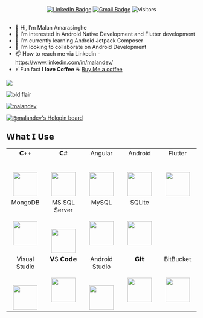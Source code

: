 <div align="center">
	<a href="https://www.linkedin.com/in/malandev/"><img alt="LinkedIn Badge" src="https://img.shields.io/badge/-@malandev-yellow?style=flat&labelColor=0e76a8&logo=LinkedIn&link=https://www.linkedin.com/in/malandev/"></a>
	<a href="mailto:malandev95@gmail.com?Subject=Hey%20I%20saw%20you%20on%20GitHub!"><img alt="Gmail Badge" src="https://img.shields.io/badge/-Let's%20Talk-green?style=flat&labelColor=lightgrey&logo=gmail&link=mailto:malandev95@gmail.com?Subject=Hey%20I%20saw%20you%20on%20GitHub!"></a>
	<img alt="visitors" src="https://visitor-badge.laobi.icu/badge?page_id=MalanDev.profile.id">
	<br><br>
</div>


- 👋 Hi, I’m Malan Amarasinghe
- 👀 I’m interested in Android Native Development and Flutter development
- 🌱 I’m currently learning Android Jetpack Composer
- 💞️ I’m looking to collaborate on Android Development
- 📫 How to reach me via Linkedin - https://www.linkedin.com/in/malandev/
- ⚡ Fun fact **I love Coffee** :coffee: [Buy Me a coffee](https://www.buymeacoffee.com/malandev)


<img src="https://github-readme-stats.vercel.app/api?username=MalanDev&&show_icons=true&theme=tokyonight"/>

![old flair](https://stackoverflow.com/users/flair/6599299.png?theme=dark)

<p align="left"> <a href="https://twitter.com/malandev" target="blank"><img src="https://img.shields.io/twitter/follow/malandev?logo=twitter&style=for-the-badge" alt="malandev" /></a> </p>

[![@malandev's Holopin board](https://holopin.io/api/user/board?user=malandev)](https://holopin.io/@malandev)

## 𝗪𝗵𝗮𝘁 𝗜 𝗨𝘀𝗲

<table>
  <tbody>
    <tr valign="top">
      <td width="20%" align="center">
        <span>𝗖++</span><br><br><br>
        <img height="64px" src="https://cdn.svgporn.com/logos/c-plusplus.svg">
      </td>
      <td width="20%" align="center">
        <span>𝗖#</span><br><br><br>
        <img height="64px" src="https://cdn.svgporn.com/logos/c-sharp.svg">
      </td>
      <td width="20%" align="center">
        <span>Angular</span><br><br><br>
        <img height="64px" src="https://cdn.svgporn.com/logos/angular-icon.svg">
      </td>
      <td width="20%" align="center">
        <span>Android</span><br><br><br>
        <img height="64px" src="https://cdn.svgporn.com/logos/android-icon.svg">
      </td>
      <td width="20%" align="center">
        <span>Flutter</span><br><br><br>
        <img height="64px" src="https://cdn.svgporn.com/logos/flutter.svg">
      </td>
    </tr>
    <tr valign="top">
      <td width="20%" align="center">
        <span>MongoDB</span><br><br><br>
        <img height="64px" src="https://cdn.svgporn.com/logos/mongodb-icon.svg">
      </td>
      <td width="20%" align="center">
        <span>MS SQL Server</span><br><br><br>
        <img height="64px" src="https://www.svgrepo.com/show/303229/microsoft-sql-server-logo.svg">
      </td>
      <td width="20%" align="center">
        <span>MySQL</span><br><br><br>
        <img height="64px" src="https://cdn.svgporn.com/logos/mysql-icon.svg">
      </td>
      <td width="20%" align="center">
        <span>SQLite</span><br><br><br>
        <img height="64px" src="https://cdn.svgporn.com/logos/sqlite.svg">
      </td>
    </tr>
    <tr valign="top">
      <td width="20%" align="center">
        <span>Visual Studio</span><br><br><br>
        <img height="64px" src="https://cdn.svgporn.com/logos/visual-studio.svg">
      </td>
      <td width="20%" align="center">
        <span>𝗩S 𝗖𝗼𝗱𝗲</span><br><br><br>
        <img height="64px" src="https://cdn.svgporn.com/logos/visual-studio-code.svg">
      </td>
      <td width="20%" align="center">
        <span>Android Studio</span><br><br><br>
        <img height="64px" src="https://cdn.svgporn.com/logos/android-vertical.svg">
      </td>
      <td width="20%" align="center">
        <span>𝗚𝗶𝘁</span><br><br><br>
        <img height="64px" src="https://cdn.svgporn.com/logos/git-icon.svg">
      </td>
      <td width="20%" align="center">
        <span>BitBucket</span><br><br><br>
        <img height="64px" src="https://cdn.svgporn.com/logos/bitbucket.svg">
      </td>
    </tr>
  </tbody>
</table>

<!---
MalanDev/MalanDev is a ✨ special ✨ repository because its `README.md` (this file) appears on your GitHub profile.
You can click the Preview link to take a look at your changes.
--->
